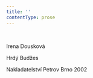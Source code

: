 ```yaml
---
title: ''
contentType: prose
---
```


 

Irena Dousková

Hrdý Budžes

Nakladatelství Petrov Brno 2002

